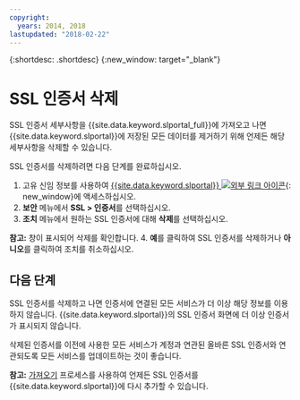 ```yaml
---
copyright:
  years: 2014, 2018
lastupdated: "2018-02-22"
---
```


{:shortdesc: .shortdesc}
{:new_window: target="_blank"}

# SSL 인증서 삭제

SSL 인증서 세부사항을 {{site.data.keyword.slportal_full}}에 가져오고 나면 {{site.data.keyword.slportal}}에 저장된 모든 데이터를 제거하기 위해 언제든 해당 세부사항을 삭제할 수 있습니다.

SSL 인증서를 삭제하려면 다음 단계를 완료하십시오.

1. 고유 신임 정보를 사용하여 [{{site.data.keyword.slportal}} ![외부 링크 아이콘](../../icons/launch-glyph.svg "외부 링크 아이콘")](https://control.softlayer.com/){: new_window}에 액세스하십시오.
2. **보안** 메뉴에서 **SSL > 인증서**를 선택하십시오.
3. **조치** 메뉴에서 원하는 SSL 인증서에 대해 **삭제**를 선택하십시오.

  **참고:** 창이 표시되어 삭제를 확인합니다.
4. **예**를 클릭하여 SSL 인증서를 삭제하거나 **아니오**를 클릭하여 조치를 취소하십시오.

## 다음 단계

SSL 인증서를 삭제하고 나면 인증서에 연결된 모든 서비스가 더 이상 해당 정보를 이용하지 않습니다. {{site.data.keyword.slportal}}의 SSL 인증서 화면에 더 이상 인증서가 표시되지 않습니다.

삭제된 인증서를 이전에 사용한 모든 서비스가 계정과 연관된 올바른 SSL 인증서와 연관되도록 모든 서비스를 업데이트하는 것이 좋습니다.

**참고:** [가져오기](import-ssl-certificate.html) 프로세스를 사용하여 언제든 SSL 인증서를 {{site.data.keyword.slportal}}에 다시 추가할 수 있습니다.
